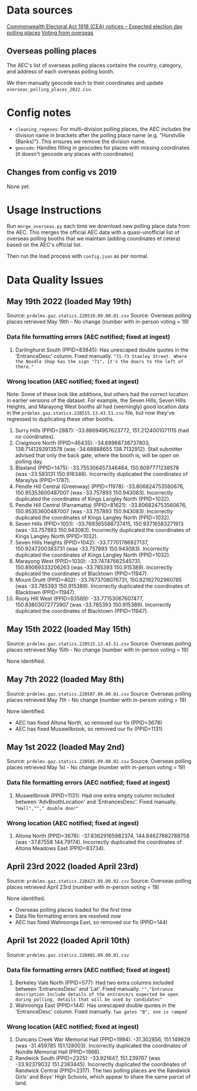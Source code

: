 # Data sources

[Commonwealth Electoral Act 1918 (CEA) notices – Expected election day polling places](https://www.aec.gov.au/about_aec/cea-notices/election-pp.htm)
[Voting from overseas](https://www.aec.gov.au/election/overseas.htm)

## Overseas polling places

The AEC's list of overseas polling places contains the country, category, and address of each overseas polling booth.

We then manually geocode each to their coordinates and update `overseas_polling_places_2022.csv`.

# Config notes

- `cleaning_regexes`: For multi-division polling places, the AEC includes the division name in brackets after the polling place name (e.g. "Hurstville (Banks)"). This ensures we remove the division name.
- `geocode`: Handles filling in geocodes for places with missing coordinates (it doesn't geocode any places with coordinates)

## Changes from config vs 2019

None yet.

# Usage Instructions

Run `merge_overseas.py` each time we download new polling place data from the AEC. This merges the official AEC data with a quasi-unofficial list of overseas polling booths that we maintain (adding coordinates et cetera) based on the AEC's official list.

Then run the load process with `config.json` as per normal.

# Data Quality Issues

## May 19th 2022 (loaded May 19th)

Source: `prdelms.gaz.statics.220519.09.00.01.csv`
Source: Overseas polling places retrieved May 19th - No change (number with in-person voting = 19)

### Data file formatting errors (AEC notified; fixed at ingest)

1. Darlinghurst South (PPID=83845): Has unescaped double quotes in the 'EntranceDesc' column. Fixed manually.
   `"71-73 Stanley Street. Where the Noodle Shop has the sign "71", it's the doors to the left of there."`

### Wrong location (AEC notified; fixed at ingest)

Note: Some of these look like additions, but others had the correct location in earlier versions of the dataset. For example, the Seven Hills, Seven Hills Heights, and Marayong West booths all had (seemingly) good location data in the `prdelms.gaz.statics.220515.13.43.51.csv` file, but now they've regressed to duplicating these other booths.

1. Surry Hills (PPID=2887): -33.88694957623772, 151.2124001071115 (had no coordinates).
2. Craigmore North (PPID=46435): -34.68968738737803, 138.7141293913578 (was -34.68888655 138.7132912). Stall submitter advised that only the back gate, where the booth is, will be open on polling day.
3. Blaxland (PPID=1475): -33.755306457346464, 150.6097771238578 (was -33.593131 150.916346). Incorrectly duplicated the coordinates of Maraylya (PPID=1787).
4. Pendle Hill Central (Greenway) (PPID=11978): -33.806824753560676, 150.95353600487007 (was -33.757893 150.943083). Incorrectly duplicated the coordinates of Kings Langley North (PPID=1032).
5. Pendle Hill Central (Parramatta) (PPID=81621): -33.806824753560676, 150.95353600487007 (was -33.757893 150.943083). Incorrectly duplicated the coordinates of Kings Langley North (PPID=1032).
6. Seven Hills (PPID=1051): -33.769365588737415, 150.93716583271913 (was -33.757893 150.943083). Incorrectly duplicated the coordinates of Kings Langley North (PPID=1032).
7. Seven Hills Heights (PPID=1042): -33.77701786927137, 150.9247200383731 (was -33.757893 150.943083). Incorrectly duplicated the coordinates of Kings Langley North (PPID=1032).
8. Marayong West (PPID=1030): -33.74747662545731, 150.89069333206263 (was -33.785393 150.915389). Incorrectly duplicated the coordinates of Blacktown (PPID=11947).
9. Mount Druitt (PPID=402): -33.7673706076731, 150.82192702960785 (was -33.785393 150.915389). Incorrectly duplicated the coordinates of Blacktown (PPID=11947).
10. Rooty Hill West (PPID=83589): -33.77153067607477, 150.83803072773907 (was -33.785393 150.915389). Incorrectly duplicated the coordinates of Blacktown (PPID=11947).

## May 15th 2022 (loaded May 15th)

Source: `prdelms.gaz.statics.220515.13.43.51.csv`
Source: Overseas polling places retrieved May 15th - No change (number with in-person voting = 19)

None identified.

## May 7th 2022 (loaded May 8th)

Source: `prdelms.gaz.statics.220507.09.00.01.csv`
Source: Overseas polling places retrieved May 7th - No change (number with in-person voting = 19)

None identified.

- AEC has fixed Altona North, so removed our fix (PPID=3678)
- AEC has fixed Muswellbrook, so removed our fix (PPID=1131)

## May 1st 2022 (loaded May 2nd)

Source: `prdelms.gaz.statics.220501.09.00.02.csv`
Source: Overseas polling places retrieved May 1st - No change (number with in-person voting = 19)

### Data file formatting errors (AEC notified; fixed at ingest)

1. Muswellbrook (PPID=1131): Had one extra empty column included between 'AdvBoothLocation' and 'EntrancesDesc'. Fixed manually.
   `"Hall",""," double door"`

### Wrong location (AEC notified; fixed at ingest)

1. Altona North (PPID=3678): -37.83629165982374, 144.84627682788758 (was -37.87558 144.79174). Incorrectly duplicated the coordinates of Altona Meadows East (PPID=83734).

## April 23rd 2022 (loaded April 23rd)

Source: `prdelms.gaz.statics.220423.09.00.02.csv`
Source: Overseas polling places retrieved April 23rd (number with in-person voting = 19)

None identified.

- Overseas polling places loaded for the first time
- Data file formatting errors are resolved now
- AEC has fixed Wahroonga East, so removed our fix (PPID=144)

## April 1st 2022 (loaded April 10th)

Source: `prdelms.gaz.statics.220401.09.00.01.csv`

### Data file formatting errors (AEC notified; fixed at ingest)

1. Berkeley Vale North (PPID=577): Had two extra columns included between 'EntrancesDesc' and 'Lat'. Fixed manually.
   `"","Entrance description Include details of the entrance/s expected be open during polling, details that will be used by candidates"`
2. Wahroonga East (PPID=144): Has unescaped double quotes in the 'EntranceDesc' column. Fixed manually.
   `Two gates "B", one is ramped`

### Wrong location (AEC notified; fixed at ingest)

1. Duncans Creek War Memorial Hall (PPID=1994): -31.302856, 151.149829 (was -31.459785 151.128003). Incorrectly duplicated the coordinates of Nundle Memorial Hall (PPID=1968).
2. Randwick South (PPID=2325): -33.921647, 151.239767 (was -33.92379032 151.2383445). Incorrectly duplicated the coordinates of Randwick Central (PPID=2317). The two polling places are the Randwick Girls' and Boys' High Schools, which appear to share the same parcel of land.
